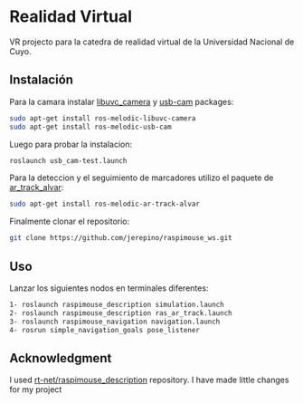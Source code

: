 # Realidad Virtual
VR projecto para la catedra de realidad virtual de la Universidad Nacional de Cuyo.

## Instalación
Para la camara instalar [libuvc_camera](https://wiki.ros.org/libuvc_camera) y [usb-cam](https://wiki.ros.org/usb_cam) packages:

```bash
sudo apt-get install ros-melodic-libuvc-camera
sudo apt-get install ros-melodic-usb-cam
```

Luego para probar la instalacion:

```bash
roslaunch usb_cam-test.launch
```
Para la deteccion y el seguimiento de marcadores utilizo el paquete de [ar_track_alvar](http://wiki.ros.org/ar_track_alvar):

```bash
sudo apt-get install ros-melodic-ar-track-alvar 
```
Finalmente clonar el repositorio:

```bash
git clone https://github.com/jerepino/raspimouse_ws.git
```

## Uso
Lanzar los siguientes nodos en terminales diferentes:

```bash
1- roslaunch raspimouse_description simulation.launch
2- roslaunch raspimouse_description ras_ar_track.launch
3- roslaunch raspimouse_navigation navigation.launch
4- rosrun simple_navigation_goals pose_listener
```

## Acknowledgment
I used [rt-net/raspimouse_description](https://github.com/rt-net/raspimouse_description) repository. I have made little changes for my project
